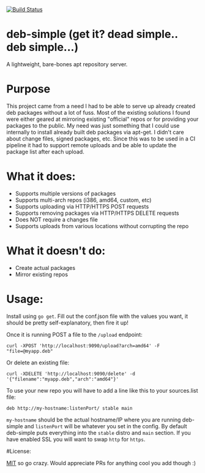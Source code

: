 [![Build Status](https://travis-ci.org/esell/deb-simple.svg?branch=master)](https://travis-ci.org/esell/deb-simple)

# deb-simple (get it? dead simple.. deb simple...)

A lightweight, bare-bones apt repository server. 

# Purpose

This project came from a need I had to be able to serve up already created deb packages without a lot of fuss. Most of the existing solutions 
I found were either geared at mirroring existing "official" repos or for providing your packages to the public. My need was just something that 
I could use internally to install already built deb packages via apt-get. I didn't care about change files, signed packages, etc. Since this was 
to be used in a CI pipeline it had to support remote uploads and be able to update the package list after each upload.

# What it does:

- Supports multiple versions of packages 
- Supports multi-arch repos (i386, amd64, custom, etc)
- Supports uploading via HTTP/HTTPS POST requests
- Supports removing packages via HTTP/HTTPS DELETE requests
- Does NOT require a changes file
- Supports uploads from various locations without corrupting the repo


# What it doesn't do:
- Create actual packages
- Mirror existing repos


# Usage:

Install using `go get`. Fill out the conf.json file with the values you want, it should be pretty self-explanatory, then fire it up!

Once it is running POST a file to the `/upload` endpoint:

`curl -XPOST 'http://localhost:9090/upload?arch=amd64' -F "file=@myapp.deb"`

Or delete an existing file:

`curl -XDELETE 'http://localhost:9090/delete' -d '{"filename":"myapp.deb","arch":"amd64"}'`

To use your new repo you will have to add a line like this to your sources.list file:

`deb http://my-hostname:listenPort/ stable main`

`my-hostname` should be the actual hostname/IP where you are running deb-simple and `listenPort` will be whatever you set in the config. By default deb-simple puts everything into the `stable` distro and `main` section. If you have enabled SSL you will want to swap `http` for `https`.


#License:

[MIT](LICENSE.txt) so go crazy. Would appreciate PRs for anything cool you add though :)
